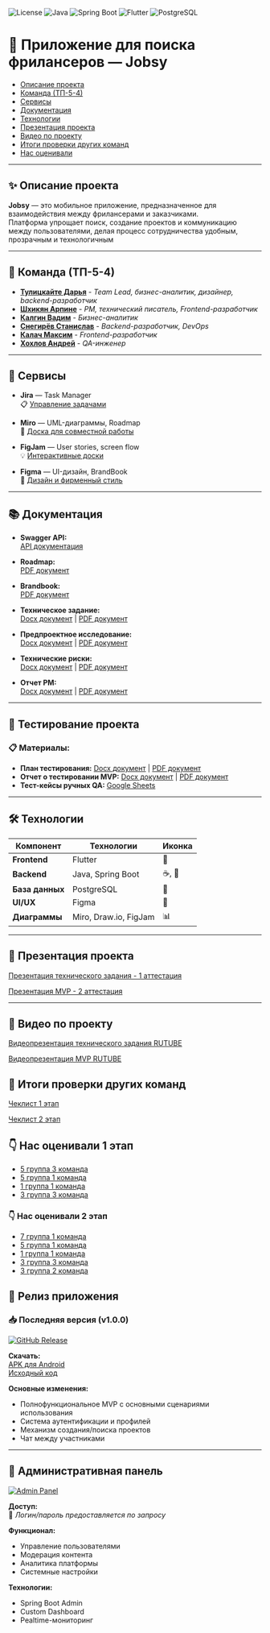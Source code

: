 ![License](https://img.shields.io/badge/license-MIT-blue.svg)
![Java](https://img.shields.io/badge/Java-17+-red)
![Spring Boot](https://img.shields.io/badge/SpringBoot-3.4.3-brightgreen)
![Flutter](https://img.shields.io/badge/Flutter-%E2%9D%A4-blue)
![PostgreSQL](https://img.shields.io/badge/PostgreSQL-%3E%3D13-blue)

# 📱 Приложение для поиска фрилансеров — **Jobsy**

- [Описание проекта](#✨-описание-проекта)
- [Команда (ТП-5-4)](#👥-команда-тп-54)
- [Сервисы](#🔗-сервисы)
- [Документация](#📚-документация)
- [Технологии](#🛠-технологии)
- [Презентация проекта](#🎤-презентация-проекта)
- [Видео по проекту](#🎥-видео-по-проекту)
- [Итоги проверки других команд](#📌-итоги-проверки-других-команд)
- [Нас оценивали](#👇-нас-оценивали)

---

## ✨ Описание проекта

**Jobsy** — это мобильное приложение, предназначенное для взаимодействия между фрилансерами и заказчиками.  
Платформа упрощает поиск, создание проектов и коммуникацию между пользователями, делая процесс сотрудничества удобным, прозрачным и технологичным

---

## 👥 Команда (ТП-5-4)

- **[Тулицкайте Дарья](https://github.com/Jonnnnh)** - *Team Lead, бизнес-аналитик, дизайнер, backend-разработчик*
- **[Шхикян Арпине](https://github.com/nebula3879)** - *PM, технический писатель, Frontend-разработчик*
- **[Калгин Вадим](https://github.com/r00fer)** - *Бизнес-аналитик*
- **[Снегирёв Станислав](https://github.com/Sta22yan)** - *Backend-разработчик, DevOps*
- **[Калач Максим](https://github.com/exactly228)** - *Frontend-разработчик*
- **[Хохлов Андрей](https://github.com/Wonder010)** - *QA-инженер*

---

## 🔗 Сервисы

- **Jira** — Task Manager                         
  📋 [Управление задачами](https://id.atlassian.com/invite/p/jira-software?id=OuhCMuRiRASJA-Hw-5P7lA) 
 
- **Miro** — UML-диаграммы, Roadmap  
  📝 [Доска для совместной работы](https://miro.com/app/board/uXjVIPkPXPU=/?share_link_id=117731128377)

- **FigJam** — User stories, screen flow  
  💡 [Интерактивные доски](https://www.figma.com/board/AVAnDj6tfFRpa8TLdWko5z/user-stories?node-id=0-1&p=f&t=5K5WzRIoQg2yvfJ0-0)

- **Figma** — UI-дизайн, BrandBook  
  🎨 [Дизайн и фирменный стиль](https://www.figma.com/design/sYByAI9wSNtRy55wFDQigA/Jobsy?node-id=0-1&p=f&t=Gmeb8PQwZ2Dg0fhU-0)

---

## 📚 Документация

- **Swagger API:**  
  [API документация](https://petstore.swagger.io/?url=https://raw.githubusercontent.com/Jonnnnh/jobsy-server/refs/heads/master/docs/swagger.yaml)

- **Roadmap:**  
  [PDF документ](https://github.com/TP-Jobsy/jobsy-docs/blob/main/roadmap/Roadmap.pdf)

- **Brandbook:**  
  [PDF документ](https://github.com/TP-Jobsy/jobsy-docs/blob/main/presentation/brandbook/BrandBook.pdf)

- **Техническое задание:**  
  [Docx документ](https://github.com/TP-Jobsy/jobsy-docs/blob/main/technical-specification/%D0%A2%D0%B5%D1%85%D0%BD%D0%B8%D1%87%D0%B5%D1%81%D0%BA%D0%BE%D0%B5%20%D0%B7%D0%B0%D0%B4%D0%B0%D0%BD%D0%B8%D0%B5.docx) | [PDF документ](https://github.com/TP-Jobsy/jobsy-docs/blob/main/technical-specification/%D0%A2%D0%B5%D1%85%D0%BD%D0%B8%D1%87%D0%B5%D1%81%D0%BA%D0%BE%D0%B5%20%D0%B7%D0%B0%D0%B4%D0%B0%D0%BD%D0%B8%D0%B5.pdf)
  
- **Предпроектное исследование:**  
  [Docx документ](https://github.com/TP-Jobsy/jobsy-docs/blob/main/analyses/%D0%9F%D1%80%D0%B5%D0%B4%D0%BF%D1%80%D0%BE%D0%B5%D0%BA%D1%82%D0%BD%D0%BE%D0%B5%20%D0%B8%D1%81%D1%81%D0%BB%D0%B5%D0%B4%D0%BE%D0%B2%D0%B0%D0%BD%D0%B8%D0%B5.docx) | [PDF документ](https://github.com/TP-Jobsy/jobsy-docs/blob/main/analyses/%D0%9F%D1%80%D0%B5%D0%B4%D0%BF%D1%80%D0%BE%D0%B5%D0%BA%D1%82%D0%BD%D0%BE%D0%B5%20%D0%B8%D1%81%D1%81%D0%BB%D0%B5%D0%B4%D0%BE%D0%B2%D0%B0%D0%BD%D0%B8%D0%B5.pdf)

- **Технические риски:**  
  [Docx документ](https://github.com/TP-Jobsy/jobsy-docs/blob/main/analyses/%D0%A0%D0%B8%D1%81%D0%BA%D0%B8%20%D0%B8%20%D0%B8%D1%85%20%D1%80%D0%B5%D1%88%D0%B5%D0%BD%D0%B8%D1%8F.docx) | [PDF документ](https://github.com/TP-Jobsy/jobsy-docs/blob/main/analyses/%D0%A0%D0%B8%D1%81%D0%BA%D0%B8%20%D0%B8%20%D0%B8%D1%85%20%D1%80%D0%B5%D1%88%D0%B5%D0%BD%D0%B8%D1%8F.pdf)

- **Отчет PM:**  
  [Docx документ](https://github.com/TP-Jobsy/jobsy-docs/blob/main/roadmap/%D0%9E%D1%82%D1%87%D0%B5%D1%82%20%D0%BE%20%D1%82%D0%B5%D0%BA%D1%83%D1%89%D0%B5%D0%BC%20%D1%81%D1%82%D0%B0%D1%82%D1%83%D1%81%D0%B5.docx) | [PDF документ](https://github.com/TP-Jobsy/jobsy-docs/blob/main/roadmap/%D0%9E%D1%82%D1%87%D0%B5%D1%82%20%D0%BE%20%D1%82%D0%B5%D0%BA%D1%83%D1%89%D0%B5%D0%BC%20%D1%81%D1%82%D0%B0%D1%82%D1%83%D1%81%D0%B5.pdf)
  
---

## 🧪 Тестирование проекта 

### 📋 Материалы:

- **План тестирования:** 
  [Docx документ](https://github.com/TP-Jobsy/jobsy-docs/blob/main/testing/Тестирование%20приложения%20Jobsy.docx) | [PDF документ](https://github.com/TP-Jobsy/jobsy-docs/blob/main/testing/Тестирование%20приложения%20Jobsy.pdf)
- **Отчет о тестировании MVP:** 
  [Docx документ](https://github.com/TP-Jobsy/jobsy-docs/blob/main/testing/Отчет%20о%20тестировании.docx) | [PDF документ](https://github.com/TP-Jobsy/jobsy-docs/blob/main/testing/Отчет%20о%20тестировании.pdf)
- **Тест-кейсы ручных QA:** 
  [Google Sheets](https://docs.google.com/spreadsheets/d/1ahSgalHCV-B7-_Ug0IuC-dercompI5gfodonu3VesNY/edit?usp=sharing)

---

## 🛠 Технологии

| **Компонент**   | **Технологии**            | **Иконка**            |
|-----------------|---------------------------|-----------------------|
| **Frontend**    | Flutter                   | 📱                    |
| **Backend**     | Java, Spring Boot         | ☕, 🌱                |
| **База данных** | PostgreSQL                | 🐘                    |
| **UI/UX**       | Figma                     | 🎨                    |
| **Диаграммы**   | Miro, Draw.io, FigJam     | 📊                    |

---

## 🎤 Презентация проекта

[Презентация технического задания - 1 аттестация](https://github.com/TP-Jobsy/jobsy-docs/blob/main/presentation/atta_1/presentation_1_atta.pdf)

[Презентация MVP - 2 аттестация](https://github.com/TP-Jobsy/jobsy-docs/blob/main/presentation/atta_2/presentation_2_atta.pdf)

---

## 🎥 Видео по проекту

[Видеопрезентация технического задания RUTUBE](https://rutube.ru/video/private/15372e29910a791a3859230e07169c6c/?p=169sWO27s-uufVT19BYoVw)

[Видеопрезентация MVP RUTUBE](https://rutube.ru/video/eb070c5b748c1ea68245ae469692489e/)

## 📌 Итоги проверки других команд 

[Чеклист 1 этап](https://github.com/TP-Jobsy/jobsy-docs/blob/main/checklist/%D0%A7%D0%B5%D0%BA%D0%BB%D0%B8%D1%81%D1%82%201%20%D1%8D%D1%82%D0%B0%D0%BF.pdf)

[Чеклист 2 этап](https://github.com/TP-Jobsy/jobsy-docs/blob/main/checklist/%D0%A7%D0%B5%D0%BA%D0%BB%D0%B8%D1%81%D1%82%202%20%D1%8D%D1%82%D0%B0%D0%BF.pdf)

## 👇 Нас оценивали 1 этап

- [5 группа 3 команда](https://github.com/TrefflyTeam/documentation/blob/main/%D0%A0%D0%B5%D0%B7%D1%83%D0%BB%D1%8C%D1%82%D0%B0%D1%82%D1%8B%20%D0%BE%D1%86%D0%B5%D0%BD%D0%B8%D0%B2%D0%B0%D0%BD%D0%B8%D1%8F%20%D0%BE%D1%82%20%D0%BA%D0%BE%D0%BC%D0%B0%D0%BD%D0%B4%D1%8B%205.3.pdf)
- [5 группа 1 команда](https://github.com/capti/Cardly/blob/main/Documentation/%D0%A4%D0%B8%D0%B4%D0%B1%D1%8D%D0%BA.pdf)
- [1 группа 1 команда](https://gitlab.minecraftslaves.duckdns.org/graphontext/markethelp/-/blob/main/specification/check/%D0%92%D0%93%D0%A3-%D0%A2%D0%9F.%20%D0%A7%D0%B5%D0%BA%D0%BB%D0%B8%D1%81%D1%82%201%20%D1%8D%D1%82%D0%B0%D0%BF%201%D0%B31%D0%BA%20-%20%D1%87%D0%B5%D0%BA%D0%BB%D0%B8%D1%81%D1%82.pdf)
- [3 группа 3 команда](https://github.com/qudest/voyago/blob/main/Documentation/Check-list.pdf)

### 👇 Нас оценивали 2 этап

- [7 группа 1 команда](https://github.com/TP-RENTPLACE/RENTPLACE/blob/main/%D0%94%D0%BE%D0%BA%D1%83%D0%BC%D0%B5%D0%BD%D1%82%D0%B0%D1%86%D0%B8%D1%8F/%D0%A7%D0%B5%D0%BA-%D0%BB%D0%B8%D1%81%D1%82%202%20%D1%8D%D1%82%D0%B0%D0%BF.pdf)
- [5 группа 1 команда](https://github.com/capti/Cardly/blob/main/Documentation/%D0%A7%D0%B5%D0%BA%D0%BB%D0%B8%D1%81%D1%82%202%20%D1%8D%D1%82%D0%B0%D0%BF.pdf)
- [1 группа 1 команда](https://github.com/MarketHelp/MarketHelp/blob/main/specification/check/%D0%92%D0%93%D0%A3-%D0%A2%D0%9F.%20%D0%A7%D0%B5%D0%BA%D0%BB%D0%B8%D1%81%D1%82%202%20%D1%8D%D1%82%D0%B0%D0%BF%201%D0%B31%D0%BA.pdf)
- [3 группа 3 команда](https://github.com/qudest/voyago/blob/main/Documentation/check-list-2.pdf)
- [3 группа 2 команда](https://github.com/dnlksnvv/Trainova/blob/develop/docs/%D0%BE%D1%86%D0%B5%D0%BD%D0%B8%D0%B2%D0%B0%D0%BD%D0%B8%D0%B52%D0%B0%D1%82%D1%82%D0%B0.pdf)

## 🚀 Релиз приложения

### 📥 Последняя версия (v1.0.0)
[![GitHub Release](https://img.shields.io/github/v/release/TP-Jobsy/jobsy-client?color=blue&label=Latest%20Release&style=for-the-badge)](https://github.com/TP-Jobsy/jobsy-client/releases/tag/v1.0.0)

**Скачать:**  
[APK для Android](https://github.com/TP-Jobsy/jobsy-client/releases/download/v1.0.0/app-release.apk)  
[Исходный код](https://github.com/TP-Jobsy/jobsy-client/tree/v1.0.0)

**Основные изменения:**
- Полнофункциональное MVP с основными сценариями использования
- Система аутентификации и профилей
- Механизм создания/поиска проектов
- Чат между участниками

---

## 🔐 Административная панель

[![Admin Panel](https://img.shields.io/badge/Admin_Panel-Live-success?style=for-the-badge&logo=adminer)](https://jobsyapp.ru/)

**Доступ:**  
🔑 _Логин/пароль предоставляется по запросу_

**Функционал:**
- Управление пользователями
- Модерация контента
- Аналитика платформы
- Системные настройки

**Технологии:**
- Spring Boot Admin
- Custom Dashboard
- Реaltime-мониторинг
